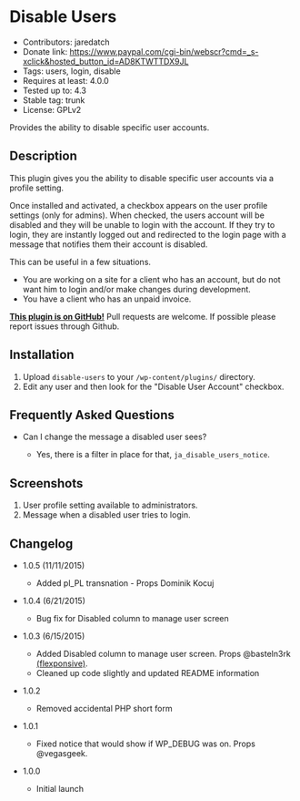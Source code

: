 # Disable Users

* Contributors: jaredatch
* Donate link: https://www.paypal.com/cgi-bin/webscr?cmd=_s-xclick&hosted_button_id=AD8KTWTTDX9JL
* Tags: users, login, disable
* Requires at least: 4.0.0
* Tested up to: 4.3
* Stable tag: trunk
* License: GPLv2
 
Provides the ability to disable specific user accounts.

## Description

This plugin gives you the ability to disable specific user accounts via a profile setting.

Once installed and activated, a checkbox appears on the user profile settings (only for admins). When checked, the users account will be disabled and they will be unable to login with the account. If they try to login, they are instantly logged out and redirected to the login page with a message that notifies them their account is disabled.

This can be useful in a few situations.

* You are working on a site for a client who has an account, but do not want him to login and/or make changes during development.
* You have a client who has an unpaid invoice.

**[This plugin is on GitHub!](https://github.com/jaredatch/Disable-Users/)** Pull requests are welcome. If possible please report issues through Github.

## Installation

1. Upload `disable-users` to your `/wp-content/plugins/` directory.
1. Edit any user and then look for the "Disable User Account" checkbox.

## Frequently Asked Questions

* Can I change the message a disabled user sees?

  * Yes, there is a filter in place for that, `ja_disable_users_notice`.

## Screenshots

1. User profile setting available to administrators.
2. Message when a disabled user tries to login.

## Changelog

* 1.0.5 (11/11/2015)
  * Added pl_PL transnation - Props Dominik Kocuj

* 1.0.4 (6/21/2015)
  * Bug fix for Disabled column to manage user screen

* 1.0.3 (6/15/2015)
  * Added Disabled column to manage user screen. Props @basteln3rk [(flexponsive)](https://www.flexponsive.net).
  * Cleaned up code slightly and updated README information

* 1.0.2
  * Removed accidental PHP short form

* 1.0.1
  * Fixed notice that would show if WP_DEBUG was on. Props @vegasgeek.

* 1.0.0
  * Initial launch
